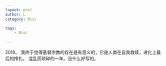 ```yaml
---
layout: post
author: L
category: Misc

tags:
    - Misc
    
---
```

2016。 我终于觉得基督宗教的存在是有意义的，它是人类在自我救赎，进化上最后的挣扎。 混乱而琐碎的一年。没什么好写的。<br>

